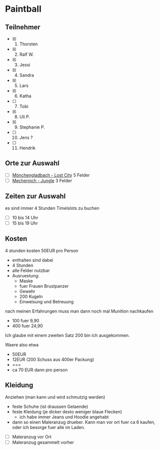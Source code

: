 # Paintball

## Teilnehmer
- [x] 1. Thorsten
- [x] 2. Ralf W.
- [x] 3. Jessi
- [x] 4. Sandra
- [x] 5. Lars
- [x] 6. Katha
- [ ] 7. Tobi
- [x] 8. Uli P.
- [x] 9. Stephanie P.
- [ ] 10. Jens ?
- [ ] 11. Hendrik

## Orte zur Auswahl
- [ ] [Mönchengladbach - Lost City](https://playpaintball.de/lostcity) 5 Felder
- [ ] [Mechernich - Jungle](https://playpaintball.de/jungle) 3 Felder

## Zeiten zur Auswahl
es sind immer 4 Stunden Timelslots zu buchen
- [ ] 10 bis 14 Uhr
- [ ] 15 bis 19 Uhr

## Kosten
4 stunden kosten 50EUR pro Person
- enthalten sind dabei
- 4 Stunden
- alle Felder nutzbar
- Ausruestung:
  - Maske
  - fuer Frauen Brustpanzer
  - Gewehr
  - 200 Kugeln
  - Einweisung und Betreuung

nach meinen Erfahrungen muss man dann noch mal Munition nachkaufen
- 100 fuer 9,90
- 400 fuer 24,90

Ich glaube mit einem zweiten Satz 200 bin ich ausgekommen.

Waere also etwa
- 50EUR
- 12EUR (200 Schuss aus 400er Packung)
- ===
- ca 70 EUR dann pro person

## Kleidung
Anziehen (man kann und wird schmutzig werden)
- feste Schuhe (ist draussen Gelaende)
- feste Kleidung (je dicker desto weniger blaue Flecken)
  - ich habe immer Jeans und Hoodie angehabt
- dann so einen Maleranzug drueber. Kann man vor ort fuer ca 6 kaufen, oder ich besorge fuer alle im Laden.

- [ ] Maleranzug vor Ort
- [ ] Maleranzug gesammelt vorher
